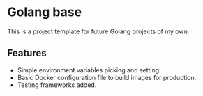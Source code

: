 # Golang base

This is a project template for future Golang projects of my own.

## Features

* Simple environment variables picking and setting.
* Basic Docker configuration file to build images for production.
* Testing frameworks added.
